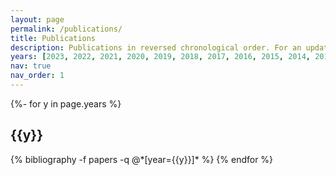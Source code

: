 ```yaml
---
layout: page
permalink: /publications/
title: Publications
description: Publications in reversed chronological order. For an updated list of publications please visit my [Google Scholar profile](https://scholar.google.ca/citations?user=tIVqEqYAAAAJ&hl=en)
years: [2023, 2022, 2021, 2020, 2019, 2018, 2017, 2016, 2015, 2014, 2013]
nav: true
nav_order: 1
---
```

<!-- _pages/publications.md -->
<div class="publications">

{%- for y in page.years %}
  <h2 class="year">{{y}}</h2>
  {% bibliography -f papers -q @*[year={{y}}]* %}
{% endfor %}

</div>
